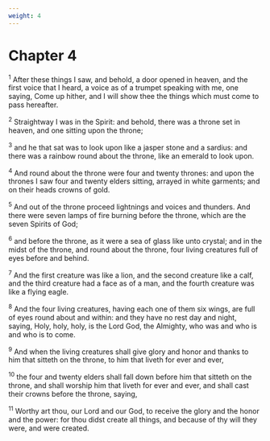 ```yaml
---
weight: 4
---
```


# Chapter 4

<sup>1</sup> After these things I saw, and behold, a door opened in heaven, and the first voice that I heard, a voice as of a trumpet speaking with me, one saying, Come up hither, and I will show thee the things which must come to pass hereafter. 

<sup>2</sup> Straightway I was in the Spirit: and behold, there was a throne set in heaven, and one sitting upon the throne; 

<sup>3</sup> and he that sat was to look upon like a jasper stone and a sardius: and there was a rainbow round about the throne, like an emerald to look upon. 

<sup>4</sup> And round about the throne were four and twenty thrones: and upon the thrones I saw four and twenty elders sitting, arrayed in white garments; and on their heads crowns of gold. 

<sup>5</sup> And out of the throne proceed lightnings and voices and thunders. And there were seven lamps of fire burning before the throne, which are the seven Spirits of God; 

<sup>6</sup> and before the throne, as it were a sea of glass like unto crystal; and in the midst of the throne, and round about the throne, four living creatures full of eyes before and behind. 

<sup>7</sup> And the first creature was like a lion, and the second creature like a calf, and the third creature had a face as of a man, and the fourth creature was like a flying eagle. 

<sup>8</sup> And the four living creatures, having each one of them six wings, are full of eyes round about and within: and they have no rest day and night, saying, Holy, holy, holy, is the Lord God, the Almighty, who was and who is and who is to come. 

<sup>9</sup> And when the living creatures shall give glory and honor and thanks to him that sitteth on the throne, to him that liveth for ever and ever, 

<sup>10</sup> the four and twenty elders shall fall down before him that sitteth on the throne, and shall worship him that liveth for ever and ever, and shall cast their crowns before the throne, saying, 

<sup>11</sup> Worthy art thou, our Lord and our God, to receive the glory and the honor and the power: for thou didst create all things, and because of thy will they were, and were created. 


